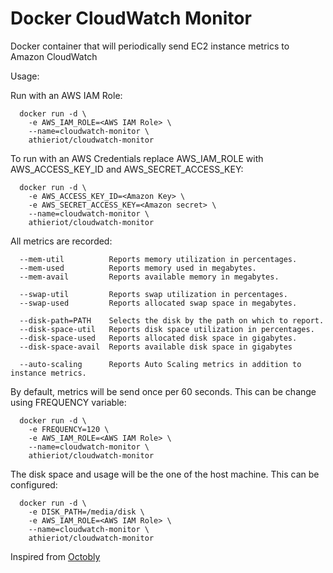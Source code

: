 # Docker CloudWatch Monitor

Docker container that will periodically send EC2 instance metrics to Amazon CloudWatch

Usage:

Run with an AWS IAM Role:

      docker run -d \
        -e AWS_IAM_ROLE=<AWS IAM Role> \
        --name=cloudwatch-monitor \
        athieriot/cloudwatch-monitor

To run with an AWS Credentials replace AWS_IAM_ROLE with AWS_ACCESS_KEY_ID and AWS_SECRET_ACCESS_KEY:

      docker run -d \
        -e AWS_ACCESS_KEY_ID=<Amazon Key> \
        -e AWS_SECRET_ACCESS_KEY=<Amazon secret> \
        --name=cloudwatch-monitor \
        athieriot/cloudwatch-monitor

All metrics are recorded:

      --mem-util          Reports memory utilization in percentages.
      --mem-used          Reports memory used in megabytes.
      --mem-avail         Reports available memory in megabytes.

      --swap-util         Reports swap utilization in percentages.
      --swap-used         Reports allocated swap space in megabytes.

      --disk-path=PATH    Selects the disk by the path on which to report.
      --disk-space-util   Reports disk space utilization in percentages.
      --disk-space-used   Reports allocated disk space in gigabytes.
      --disk-space-avail  Reports available disk space in gigabytes

      --auto-scaling      Reports Auto Scaling metrics in addition to instance metrics.

By default, metrics will be send once per 60 seconds. This can be change using FREQUENCY variable:

      docker run -d \
        -e FREQUENCY=120 \
        -e AWS_IAM_ROLE=<AWS IAM Role> \
        --name=cloudwatch-monitor \
        athieriot/cloudwatch-monitor

The disk space and usage will be the one of the host machine. This can be configured:

      docker run -d \
        -e DISK_PATH=/media/disk \
        -e AWS_IAM_ROLE=<AWS IAM Role> \
        --name=cloudwatch-monitor \
        athieriot/cloudwatch-monitor

Inspired from [Octobly](https://hub.docker.com/r/octoblu/cloudwatch-monitor/)
